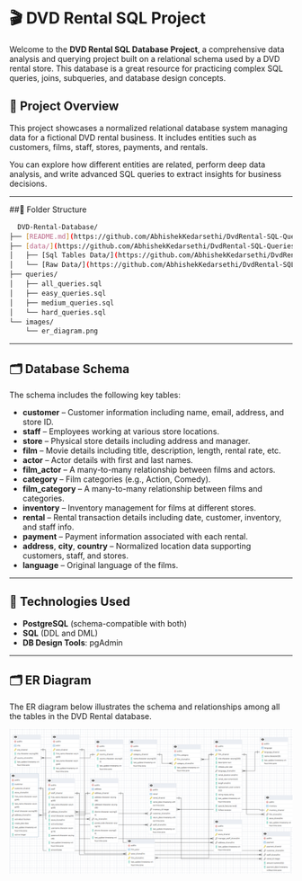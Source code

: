 # 🎬 DVD Rental SQL Project

Welcome to the **DVD Rental SQL Database Project**, a comprehensive data analysis and querying project built on a relational schema used by a DVD rental store. This database is a great resource for practicing complex SQL queries, joins, subqueries, and database design concepts.

## 📂 Project Overview

This project showcases a normalized relational database system managing data for a fictional DVD rental business. It includes entities such as customers, films, staff, stores, payments, and rentals.

You can explore how different entities are related, perform deep data analysis, and write advanced SQL queries to extract insights for business decisions.

---


##📁 Folder Structure
```bash 
  DVD-Rental-Database/
├── [README.md](https://github.com/AbhishekKedarsethi/DvdRental-SQL-Queries/blob/b2d919c84ffc3d2e45011588beb4419d2a739669/README.md)
├── [data/](https://github.com/AbhishekKedarsethi/DvdRental-SQL-Queries/tree/b296b1771ec572feb428fe3e85942e1359d660be/Data)
│   ├── [Sql Tables Data/](https://github.com/AbhishekKedarsethi/DvdRental-SQL-Queries/blob/db36e5a6f0f8ebe60d456d2072a8f43b409554e6/Data/Tables_data.zip)
│   └── [Raw Data/](https://github.com/AbhishekKedarsethi/DvdRental-SQL-Queries/blob/db36e5a6f0f8ebe60d456d2072a8f43b409554e6/Data/dvdrental_raw.tar)
├── queries/
│   ├── all_queries.sql
│   ├── easy_queries.sql
│   ├── medium_queries.sql
│   └── hard_queries.sql
└── images/
    └── er_diagram.png
  ``` 

---

## 🗂️ Database Schema

The schema includes the following key tables:

- **customer** – Customer information including name, email, address, and store ID.
- **staff** – Employees working at various store locations.
- **store** – Physical store details including address and manager.
- **film** – Movie details including title, description, length, rental rate, etc.
- **actor** – Actor details with first and last names.
- **film_actor** – A many-to-many relationship between films and actors.
- **category** – Film categories (e.g., Action, Comedy).
- **film_category** – A many-to-many relationship between films and categories.
- **inventory** – Inventory management for films at different stores.
- **rental** – Rental transaction details including date, customer, inventory, and staff info.
- **payment** – Payment information associated with each rental.
- **address**, **city**, **country** – Normalized location data supporting customers, staff, and stores.
- **language** – Original language of the films.

---

## 🔧 Technologies Used

- **PostgreSQL** (schema-compatible with both)
- **SQL** (DDL and DML)
- **DB Design Tools**: pgAdmin

---

## 🗂 ER Diagram
The ER diagram below illustrates the schema and relationships among all the tables in the DVD Rental database.

![ER Diagram](https://github.com/AbhishekKedarsethi/DvdRental-SQL-Queries/blob/5890eec467ab690787153be6cf93e2b456ad81cb/picture.png)
